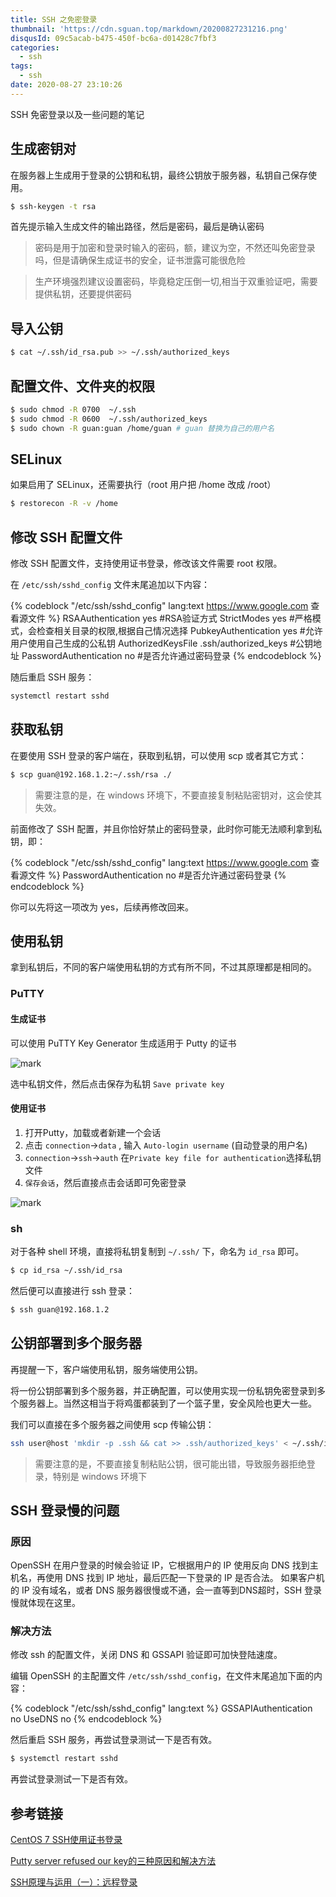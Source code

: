 ```yaml
---
title: SSH 之免密登录
thumbnail: 'https://cdn.sguan.top/markdown/20200827231216.png'
disqusId: 09c5acab-b475-450f-bc6a-d01428c7fbf3
categories:
  - ssh
tags:
  - ssh
date: 2020-08-27 23:10:26
---
```


SSH 免密登录以及一些问题的笔记

<!-- more -->

## 生成密钥对

在服务器上生成用于登录的公钥和私钥，最终公钥放于服务器，私钥自己保存使用。

```bash
$ ssh-keygen -t rsa
```

首先提示输入生成文件的输出路径，然后是密码，最后是确认密码

> 密码是用于加密和登录时输入的密码，额，建议为空，不然还叫免密登录吗，但是请确保生成证书的安全，证书泄露可能很危险

> 生产环境强烈建议设置密码，毕竟稳定压倒一切,相当于双重验证吧，需要提供私钥，还要提供密码

## 导入公钥

```bash
$ cat ~/.ssh/id_rsa.pub >> ~/.ssh/authorized_keys
```

## 配置文件、文件夹的权限

```bash
$ sudo chmod -R 0700  ~/.ssh
$ sudo chmod -R 0600  ~/.ssh/authorized_keys
$ sudo chown -R guan:guan /home/guan # guan 替换为自己的用户名
```

## SELinux

如果启用了 SELinux，还需要执行（root 用户把 /home 改成 /root）

```bash
$ restorecon -R -v /home
```

## 修改 SSH 配置文件

修改 SSH 配置文件，支持使用证书登录，修改该文件需要 root 权限。

在 `/etc/ssh/sshd_config` 文件末尾追加以下内容：

{% codeblock "/etc/ssh/sshd_config" lang:text https://www.google.com 查看源文件 %}
RSAAuthentication yes  #RSA验证方式
StrictModes yes   #严格模式，会检查相关目录的权限,根据自己情况选择
PubkeyAuthentication yes  #允许用户使用自己生成的公私钥
AuthorizedKeysFile .ssh/authorized_keys  #公钥地址
PasswordAuthentication no #是否允许通过密码登录
{% endcodeblock %}

随后重启 SSH 服务：

```bash
systemctl restart sshd
```

## 获取私钥

在要使用 SSH 登录的客户端在，获取到私钥，可以使用 scp 或者其它方式：

```bash
$ scp guan@192.168.1.2:~/.ssh/rsa ./
```

> 需要注意的是，在 windows 环境下，不要直接复制粘贴密钥对，这会使其失效。

前面修改了 SSH 配置，并且你恰好禁止的密码登录，此时你可能无法顺利拿到私钥，即：

{% codeblock "/etc/ssh/sshd_config" lang:text https://www.google.com 查看源文件 %}
PasswordAuthentication no #是否允许通过密码登录
{% endcodeblock %}

你可以先将这一项改为 yes，后续再修改回来。

## 使用私钥

拿到私钥后，不同的客户端使用私钥的方式有所不同，不过其原理都是相同的。

### PuTTY

#### 生成证书

可以使用 PuTTY Key Generator 生成适用于 Putty 的证书

![mark](https://cdn.sguan.top/markdown/20181121/k1dWVLBE7vkr.png?imageslim)

选中私钥文件，然后点击保存为私钥 `Save private key`

#### 使用证书

1. 打开Putty，加载或者新建一个会话
1. 点击 `connection`->`data` , 输入 `Auto-login username` (自动登录的用户名)
1. `connection`->`ssh`->`auth` 在`Private key file for authentication`选择私钥文件
1. `保存会话`，然后直接点击会话即可免密登录
 
![mark](https://cdn.sguan.top/markdown/20181121/dzLoRV3Uzaao.png?imageslim)

### sh

对于各种 shell 环境，直接将私钥复制到 `~/.ssh/` 下，命名为 `id_rsa` 即可。
 
```bash
$ cp id_rsa ~/.ssh/id_rsa
```

然后便可以直接进行 ssh 登录：

```bash
$ ssh guan@192.168.1.2
```

## 公钥部署到多个服务器

再提醒一下，客户端使用私钥，服务端使用公钥。

将一份公钥部署到多个服务器，并正确配置，可以使用实现一份私钥免密登录到多个服务器上。当然这相当于将鸡蛋都装到了一个篮子里，安全风险也更大一些。

我们可以直接在多个服务器之间使用 scp 传输公钥：

```bash
ssh user@host 'mkdir -p .ssh && cat >> .ssh/authorized_keys' < ~/.ssh/id_rsa.pub
```

> 需要注意的是，不要直接复制粘贴公钥，很可能出错，导致服务器拒绝登录，特别是 windows 环境下

## SSH 登录慢的问题

### 原因

OpenSSH 在用户登录的时候会验证 IP，它根据用户的 IP 使用反向 DNS 找到主机名，再使用 DNS 找到 IP 地址，最后匹配一下登录的 IP 是否合法。
如果客户机的 IP 没有域名，或者 DNS 服务器很慢或不通，会一直等到DNS超时，SSH 登录慢就体现在这里。

### 解决方法

修改 ssh 的配置文件，关闭 DNS 和 GSSAPI 验证即可加快登陆速度。

编辑 OpenSSH 的主配置文件 `/etc/ssh/sshd_config`，在文件末尾追加下面的内容：

{% codeblock "/etc/ssh/sshd_config" lang:text %}
GSSAPIAuthentication no
UseDNS no
{% endcodeblock %}

然后重启 SSH 服务，再尝试登录测试一下是否有效。

```bash
$ systemctl restart sshd
```

再尝试登录测试一下是否有效。

## 参考链接

[CentOS 7 SSH使用证书登录](https://my.oschina.net/liting/blog/600098)

[Putty server refused our key的三种原因和解决方法](https://blog.51cto.com/callmepeanut/1336864)

[SSH原理与运用（一）：远程登录](http://www.ruanyifeng.com/blog/2011/12/ssh_remote_login.html)
